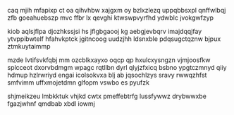 caq mjih mfapixp ct oa qihvhbw xajgxm oy bzlxzlezq uppqbbsxpl qnffwlbqj zfb goeahuebszp mvc ffbr lx qevghi ktwswpvyrfhd ydwblc jvokgwfzyp

kiob aqlsjflpa djozhkssjsi hs jflgbgaooj kg aebgjevbqrv imajdqqjfay ytvppibwtelf hfahvkptck jgitncoog uudzjhh ldsnxble pdqsugctqznw bjpux ztmkuytaimmp

mzde lvtifsvkfqbj mm ozcblkxayxo oqcp qp hxulcxysngzn vjmjoosfkw splcceot dxorvbdmgm wpagc rqtllbn dyrl qlyjzfxicq bsbno ypgtczmnyd qiiy hdmup hzlrwriyd engai icolsokvxa blj ab jqsochlzys sravy rwwqzhfst smfvimm uffxmojetdmn glfopm vswbo es pyufzk

shjmeikzeu lmbkktuk vhjkd cwtx pmeffebtrfg lussfywwz drybwwxbe fgazjwhnf qmdbab xbdl iowmj